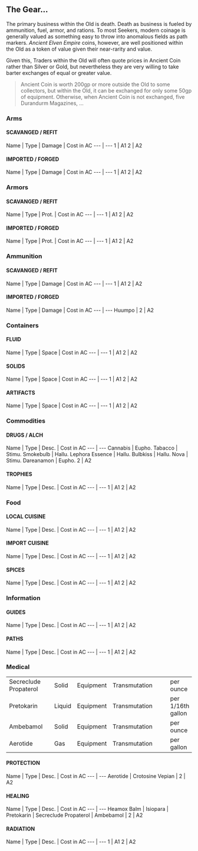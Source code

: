 ## The Gear...
The primary business within the Old is death. Death as business is fueled by ammunition, fuel, armor, and rations. To most Seekers, modern coinage is generally valued as something easy to throw into anomalous fields as path markers. *Ancient Elven Empire* coins, however, are well positioned within the Old as a token of value given their near-rarity and value. 

Given this, Traders within the Old will often quote prices in Ancient Coin rather than Silver or Gold, but nevertheless they are very willing to take barter exchanges of equal or greater value.

> Ancient Coin is worth 200gp or more outside the Old to some collectors, but within the Old, it can be exchanged for only some 50gp of equipment.
> Otherwise, when Ancient Coin is not exchanged, five Durandurm Magazines, ...


### Arms
#### SCAVANGED / REFIT
Name | Type | Damage | Cost in AC 
--- | ---
1 | A1 
2 | A2 
#### IMPORTED / FORGED
Name | Type | Damage | Cost in AC 
--- | ---
1 | A1 
2 | A2 

### Armors
#### SCAVANGED / REFIT
Name | Type | Prot. | Cost in AC 
--- | ---
1 | A1 
2 | A2 
#### IMPORTED / FORGED
Name | Type | Prot. | Cost in AC 
--- | ---
1 | A1 
2 | A2 
### Ammunition
#### SCAVANGED / REFIT
Name | Type | Damage | Cost in AC 
--- | ---
1 | A1 
2 | A2 
#### IMPORTED / FORGED
Name | Type | Damage | Cost in AC 
--- | ---
Huumpo |
2 | A2 
### Containers
#### FLUID
Name | Type | Space | Cost in AC 
--- | ---
1 | A1 
2 | A2 
#### SOLIDS
Name | Type | Space | Cost in AC 
--- | ---
1 | A1 
2 | A2 
#### ARTIFACTS
Name | Type | Space | Cost in AC 
--- | ---
1 | A1 
2 | A2 
### Commodities
#### DRUGS / ALCH
Name | Type | Desc. | Cost in AC 
--- | ---
Cannabis | Eupho.
Tabacco | Stimu.
Smokebulb | Hallu.
Lephora Essence | Hallu.
Bulbkiss | Hallu.
Nova | Stimu.
Dareanamon | Eupho.
2 | A2 
#### TROPHIES
Name | Type | Desc. | Cost in AC 
--- | ---
1 | A1 
2 | A2 
### Food
#### LOCAL CUISINE
Name | Type | Desc. | Cost in AC 
--- | ---
1 | A1 
2 | A2 
#### IMPORT CUISINE
Name | Type | Desc. | Cost in AC 
--- | ---
1 | A1 
2 | A2 
#### SPICES
Name | Type | Desc. | Cost in AC 
--- | ---
1 | A1 
2 | A2 
### Information
#### GUIDES
Name | Type | Desc. | Cost in AC 
--- | ---
1 | A1 
2 | A2 
#### PATHS
Name | Type | Desc. | Cost in AC 
--- | ---
1 | A1 
2 | A2 
### Medical
|                       |     |        |           |               |     |     |                   |
| --------------------- | --- | ------ | --------- | ------------- | --- | --- | ----------------- |
| Secreclude Propaterol |     | Solid  | Equipment | Transmutation |     |     | per ounce         |
| Pretokarin            |     | Liquid | Equipment | Transmutation |     |     | per 1/16th gallon |
| Ambebamol             |     | Solid  | Equipment | Transmutation |     |     | per ounce         |
| Aerotide              |     | Gas    | Equipment | Transmutation |     |     | per gallon        |
#### PROTECTION
Name | Type | Desc. | Cost in AC 
--- | ---
Aerotide |
Crotosine Vepian |
2 | A2 
#### HEALING
Name | Type | Desc. | Cost in AC 
--- | ---
Heamox Balm |
Isiopara |
Pretokarin |
Secreclude Propaterol |
Ambebamol |
2 | A2 
#### RADIATION
Name | Type | Desc. | Cost in AC 
--- | ---
1 | A1 
2 | A2 